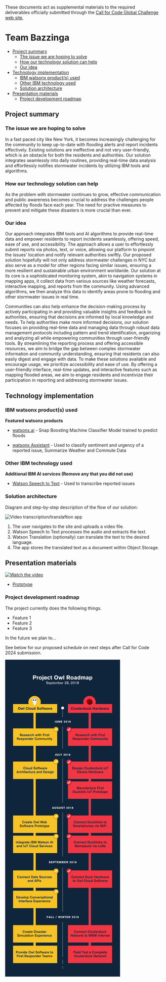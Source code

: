 These documents act as supplemental materials to the required deliverables officially submitted through the [Call for Code Global Challenge web site](https://compete.callforcode.skillsnetwork.site/competitions/2024-call-for-code-global-challenge), 

# Team Bazzinga

- [Project summary](#project-summary)
  - [The issue we are hoping to solve](#the-issue-we-are-hoping-to-solve)
  - [How our technology solution can help](#how-our-technology-solution-can-help)
  - [Our idea](#our-idea)
- [Technology implementation](#technology-implementation)
  - [IBM watsonx product(s) used](#ibm-ai-services-used)
  - [Other IBM technology used](#other-ibm-technology-used)
  - [Solution architecture](#solution-architecture)
- [Presentation materials](#presentation-materials)
  - [Project development roadmap](#project-development-roadmap)


## Project summary

### The issue we are hoping to solve

In a fast paced city like New York, it becomes increasingly challenging for the community to keep up-to-date with flooding alerts and report incidents effectively. Existing solutions are ineffective and not
very user-friendly, which is an obstacle for both the residents and authorities. Our solution integrates seamlessly into daily routines, providing real-time data analysis and effortlessly notifies stormwater
incidents by utilizing IBM tools and algorithms.

### How our technology solution can help

As the problem with stormwater continues to grow, effective communication and public awareness becomes crucial to address the challenges people affected by floods face each year. The need for practive measures to prevent and mitigate these disasters is more crucial than ever.

### Our idea

Our approach integrates IBM tools and AI algorithms to provide real-time data and empower residents to report incidents seamlessly, offering speed, ease of use, and accessibility. The approach allows a user to effortlessly submit reports via photos, text, or voice, allowing our platform to pinpoint the issues’ location and notify relevant authorities swiftly. Our proposed solution hopefully will not only address stormwater challenges in NYC but also serve as a model for other regions facing similar issues, ensuring a more resilient and sustainable urban environment worldwide. Our solution at its core is a sophisticated monitoring system, akin to navigation systems in mapping apps, it collect data from various sources like weather forecasts, interactive mapping, and reports from the community. Using advanced algorithms, we then analyze this data to identify areas prone to flooding and other stormwater issues in real time.

Communities can also help enhance the decision-making process by actively participating in and providing valuable insights and feedback to authorities, ensuring that decisions are informed by local knowledge and needs. To help authorities make more informed decisions, our solution focuses on providing real-time data and managing data through robust data management protocols including pattern and trend identification, organizing and analyzing all while empowering communities through user-friendly tools. By streamlining the reporting process and offering accessible resources, we aim to bridge the gap between complex stormwater information and community understanding, ensuring that residents can also easily digest and engage with data. To make these solutions available and encourage usage, we prioritize accessibility and ease of use. By offering a user-friendly interface, real-time updates, and interactive features such as mapping flooded areas, we aim to engage residents and incentivize their participation in reporting and addressing stormwater issues.

## Technology implementation

### IBM watsonx product(s) used

**Featured watsonx products**

- [watsonx.ai](https://www.ibm.com/products/watsonx-ai) - Snap Boosting Machine Classifier Model trained to predict floods

- [watsonx Assistant](https://cloud.ibm.com/catalog/services/watsonx-assistant) - Used to classify sentiment and urgency of a reported issue, Summarize Weather and Commute Data



### Other IBM technology used

**Additional IBM AI services (Remove any that you did not use)**

- [Watson Speech to Text]([https://cloud.ibm.com/catalog/services/watsonx-assistant](https://www.ibm.com/products/speech-to-text)) - Used to transcribe reported issues

### Solution architecture

Diagram and step-by-step description of the flow of our solution:

![Video transcription/translaftion app](https://developer.ibm.com/developer/tutorials/cfc-starter-kit-speech-to-text-app-example/images/cfc-covid19-remote-education-diagram-2.png)

1. The user navigates to the site and uploads a video file.
2. Watson Speech to Text processes the audio and extracts the text.
3. Watson Translation (optionally) can translate the text to the desired language.
4. The app stores the translated text as a document within Object Storage.

## Presentation materials

[![Watch the video](https://i9.ytimg.com/vi_webp/xv7gweFMBUo/mq2.webp?sqp=CLDjzLcG-oaymwEmCMACELQB8quKqQMa8AEB-AH-CYAC0AWKAgwIABABGGUgUihDMA8=&rs=AOn4CLC_ISOICYSCVJOJFODjSSfK1Nh9SA)](https://youtu.be/xv7gweFMBUo)

- [Prototype](https://www.figma.com/proto/0mPEryrRzlQRXEQy4doGze/Bazzinga-%3A%3A-AI-Innovation-Challenge?page-id=0%3A1&node-id=653-1628&node-type=frame&viewport=-1089%2C-1104%2C0.06&t=l3frIhJOTLAdw0Un-1&scaling=min-zoom&content-scaling=fixed&starting-point-node-id=653%3A1628)

### Project development roadmap

The project currently does the following things.

- Feature 1
- Feature 2
- Feature 3

In the future we plan to...

See below for our proposed schedule on next steps after Call for Code 2024 submission.

![Roadmap](./images/roadmap.jpg)
